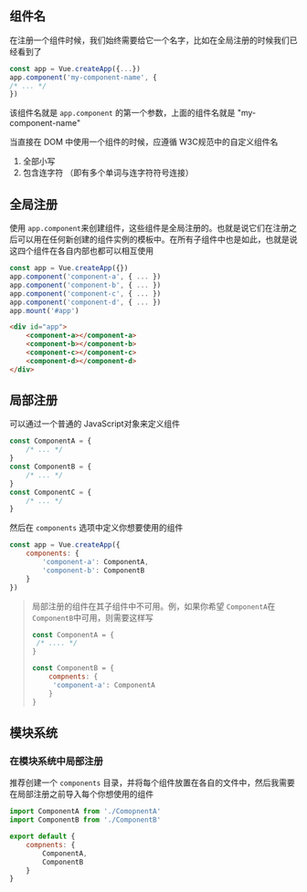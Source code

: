 ## 组件名

在注册一个组件时候，我们始终需要给它一个名字，比如在全局注册的时候我们已经看到了

```javascript
const app = Vue.createApp({...})
app.component('my-component-name', {
/* ... */
})                           
```

该组件名就是 `app.component` 的第一个参数，上面的组件名就是 "my-component-name"

当直接在 DOM 中使用一个组件的时候，应遵循 W3C规范中的自定义组件名

1. 全部小写
2. 包含连字符 （即有多个单词与连字符符号连接）

## 全局注册

使用 `app.component`来创建组件，这些组件是全局注册的。也就是说它们在注册之后可以用在任何新创建的组件实例的模板中。在所有子组件中也是如此，也就是说这四个组件在各自内部也都可以相互使用

```javascript
const app = Vue.createApp({})
app.component('component-a', { ... })
app.component('component-b', { ... })
app.component('component-c', { ... })
app.component('component-d', { ... })
app.mount('#app')
```

```html
<div id="app">
    <component-a></component-a>
   	<component-b></component-b>
    <component-c></component-c>
    <component-d></component-d>
</div>
```

## 局部注册

可以通过一个普通的 JavaScript对象来定义组件

```javascript
const ComponentA = { 
    /* ... */ 
}
const ComponentB = { 
    /* ... */ 
}
const ComponentC = { 
    /* ... */ 
}
```

然后在 `components` 选项中定义你想要使用的组件

```javascript
const app = Vue.createApp({
    components: {
        'component-a': ComponentA,
        'component-b': ComponentB
    }
})
```

> 局部注册的组件在其子组件中不可用。例，如果你希望 `ComponentA`在`ComponentB`中可用，则需要这样写
>
> ```javascript
> const ComponentA = {
>  /* .... */
> }
> 
> const ComponentB = {
>     compnents: {
>      'component-a': ComponentA
>     }
> }
> ```



## 模块系统



### 在模块系统中局部注册

推荐创建一个 `components` 目录，并将每个组件放置在各自的文件中，然后我需要在局部注册之前导入每个你想使用的组件

```javascript
import ComponentA from './ComopnentA'
import ComponentB from './ComponentB'

export default {
	compnents: {
		ComponentA,
		ComponentB
	}
}
```

